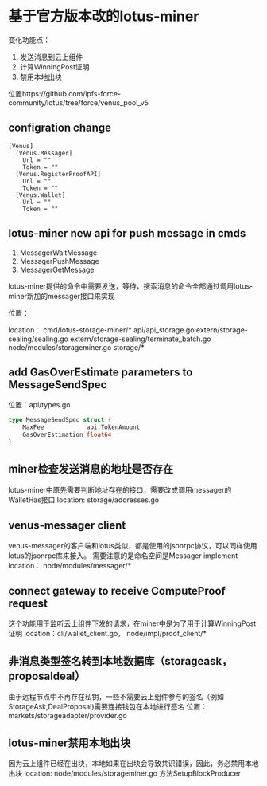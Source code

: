 
# 基于官方版本改的lotus-miner

变化功能点：
1. 发送消息到云上组件
2. 计算WinningPost证明
3. 禁用本地出块

位置https://github.com/ipfs-force-community/lotus/tree/force/venus_pool_v5

## configration change
```
[Venus]
  [Venus.Messager]
    Url = ""
    Token = ""
  [Venus.RegisterProofAPI]
    Url = ""
    Token = ""
  [Venus.Wallet]
    Url = ""
    Token = ""
```

## lotus-miner new api for push message in cmds

1. MessagerWaitMessage
2. MessagerPushMessage
3. MessagerGetMessage

lotus-miner提供的命令中需要发送，等待，搜索消息的命令全部通过调用lotus-miner新加的messager接口来实现

位置：

location：
cmd/lotus-storage-miner/*
api/api_storage.go
extern/storage-sealing/sealing.go
extern/storage-sealing/terminate_batch.go
node/modules/storageminer.go
storage/*

## add GasOverEstimate parameters to MessageSendSpec
位置：api/types.go
```go
type MessageSendSpec struct {
	MaxFee            abi.TokenAmount
	GasOverEstimation float64
}
```

## miner检查发送消息的地址是否存在
lotus-miner中原先需要判断地址存在的接口，需要改成调用messager的WalletHas接口
location: storage/addresses.go

## venus-messager client
venus-messager的客户端和lotus类似，都是使用的jsonrpc协议，可以同样使用lotus的jsonrpc库来接入。 需要注意的是命名空间是Messager
implement location： node/modules/messager/*

## connect gateway to receive ComputeProof request

这个功能用于监听云上组件下发的请求，在miner中是为了用于计算WinningPost证明
location：cli/wallet_client.go， node/impl/proof_client/*

## 非消息类型签名转到本地数据库（storageask， proposaldeal）
由于远程节点中不再存在私钥，一些不需要云上组件参与的签名（例如StorageAsk,DealProposal)需要连接钱包在本地进行签名
位置： markets/storageadapter/provider.go

## lotus-miner禁用本地出块
因为云上组件已经在出块，本地如果在出块会导致共识错误，因此，务必禁用本地出块
location: node/modules/storageminer.go 方法SetupBlockProducer